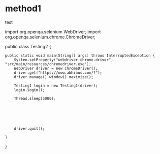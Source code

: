 # method1
test


import org.openqa.selenium.WebDriver;
import org.openqa.selenium.chrome.ChromeDriver;

public class Testing2 {

	public static void main(String[] args) throws InterruptedException {
		System.setProperty("webdriver.chrome.driver", "src/main/resources/chromedriver.exe");
		WebDriver driver = new ChromeDriver();
		driver.get("https://www.abhibus.com/?");
		driver.manage().window().maximize();
		
		Testing1 login = new Testing1(driver);
		login.login();
		
		Thread.sleep(5000);
		

		
	
		
		
		driver.quit();

	}

}
